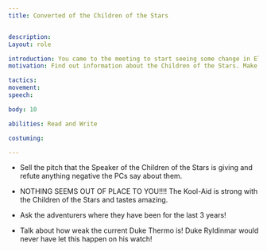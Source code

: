 ```yaml
---
title: Converted of the Children of the Stars


description: 
Layout: role

introduction: You came to the meeting to start seeing some change in Elysia. While Cryptinth is mostly immune to the outside worlds problems, you are concerned about the rest of the Dutchy.
motivation: Find out information about the Children of the Stars. Make the PCs believe in this just cause. Show support for Anything Speaker Issac says. The nobility abandoned Elysia 3 years ago, while Cryptinth was mostly fine under the Lord Reeve and Duke, your friends around the Dutchy suffered.

tactics: 
movement:
speech:

body: 10

abilities: Read and Write

costuming: 

---
```


- Sell the pitch that the Speaker of the Children of the Stars is giving and refute anything negative the PCs say about them.

- NOTHING SEEMS OUT OF PLACE TO YOU!!!! The Kool-Aid is strong with the Children of the Stars and tastes amazing.

- Ask the adventurers where they have been for the last 3 years!

- Talk about how weak the current Duke Thermo is! Duke Ryldinmar would never have let this happen on his watch!
